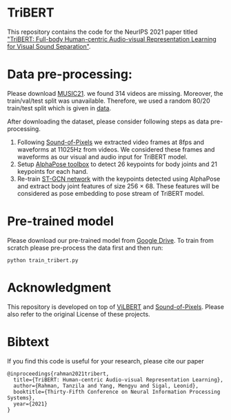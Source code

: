 # TriBERT

This repository contains the code for the NeurIPS 2021 paper titled ["TriBERT: Full-body Human-centric Audio-visual Representation Learning for Visual Sound Separation"](https://arxiv.org/pdf/2110.13412.pdf).

# Data pre-processing:

Please download [MUSIC21](https://github.com/roudimit/MUSIC_dataset). we found 314 videos are missing. Moreover, the train/val/test split was unavailable. Therefore, we used a random 80/20 train/test split which is given in [data](https://github.com/ubc-vision/TriBERT/tree/master/data). 

After downloading the dataset, please consider following steps as data pre-processing.

1. Following [Sound-of-Pixels](https://github.com/hangzhaomit/Sound-of-Pixels) we extracted video frames at 8fps and waveforms at 11025Hz from videos. We considered these frames and waveforms as our visual and audio input for TriBERT model.
2. Setup [AlphaPose toolbox](https://github.com/MVIG-SJTU/AlphaPose) to detect 26 keypoints for body joints and 21 keypoints for each hand.
3. Re-train [ST-GCN network](https://github.com/yysijie/st-gcn) with the keypoints detected using AlphaPose and extract body joint features of size 256 × 68. These features will be considered as pose embedding to pose stream of TriBERT model. 

# Pre-trained model

Please download our pre-trained model from [Google Drive](https://drive.google.com/file/d/1cOIEUzcp7tKO1C6OyXwso2Rrm0wZHuu2/view?usp=sharing). To train from scratch please pre-process the data first and then run:

```
python train_tribert.py

```
# Acknowledgment

This repository is developed on top of [ViLBERT](https://github.com/jiasenlu/vilbert_beta) and [Sound-of-Pixels](https://github.com/hangzhaomit/Sound-of-Pixels). Please also refer to the original License of these projects.

# Bibtext

If you find this code is useful for your research, please cite our paper


```
@inproceedings{rahman2021tribert,
  title={TriBERT: Human-centric Audio-visual Representation Learning},
  author={Rahman, Tanzila and Yang, Mengyu and Sigal, Leonid},
  booktitle={Thirty-Fifth Conference on Neural Information Processing Systems},
  year={2021}
}
```
